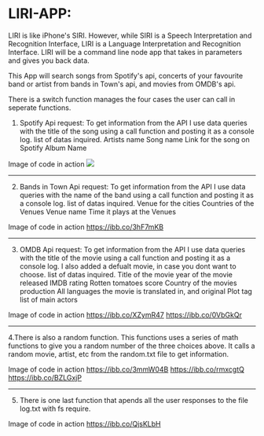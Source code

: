 # LIRI-APP:

LIRI is like iPhone's SIRI. However, while SIRI is a Speech Interpretation and Recognition Interface, LIRI is a Language Interpretation and Recognition Interface. 
LIRI will be a command line node app that takes in parameters and gives you back data.

This App will search songs from Spotify's api, concerts of your favourite band or artist from bands in Town's api, and movies from OMDB's api.

There is a switch function manages the four cases the user can call in seperate functions.

1. Spotify Api request: 
To get information from the API I use data queries with the title of the song using a call function and posting it as a console log.
list of datas inquired.
Artists name
Song name
Link for the song on Spotify
Album Name

Image of code in action
<img src="https://i.ibb.co/Yjd3Bgp/concert-this.png">

----------------------------------------------------------------------------------------------------------------------------------------------
2. Bands in Town Api request: 
To get information from the API I use data queries with the name of the band using a call function and posting it as a console log.
list of datas inquired.
Venue for the cities
Countries of the Venues
Venue name
Time it plays at the Venues


Image of code in action
https://ibb.co/3hF7mKB


----------------------------------------------------------------------------------------------------------------------------------------------
3. OMDB Api request: 
To get information from the API I use data queries with the title of the movie using a call function and posting it as a console log. I also added a defualt movie, in case you dont want to choose.
list of datas inquired.
Title of the movie
year of the movie released
IMDB rating
Rotten tomatoes score
Country of the movies production
All languages the movie is translated in, and original
Plot tag
list of main actors


Image of code in action
https://ibb.co/XZymR47
https://ibb.co/0VbGkQr



----------------------------------------------------------------------------------------------------------------------------------------------
4.There is also a random function. This functions uses a series of math functions to give you a random number of the three choices above.
It calls a random movie, artist, etc from the random.txt file to get information. 

Image of code in action
https://ibb.co/3mmW04B
https://ibb.co/rmxcgtQ
https://ibb.co/BZLGxjP


----------------------------------------------------------------------------------------------------------------------------------------------

5.  There is one last function that apends all the user responses to the file log.txt with fs require.

Image of code in action
https://ibb.co/QjsKLbH
